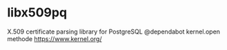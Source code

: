 # libx509pq
X.509 certificate parsing library for PostgreSQL
@dependabot kernel.open methode
https://www.kernel.org/
